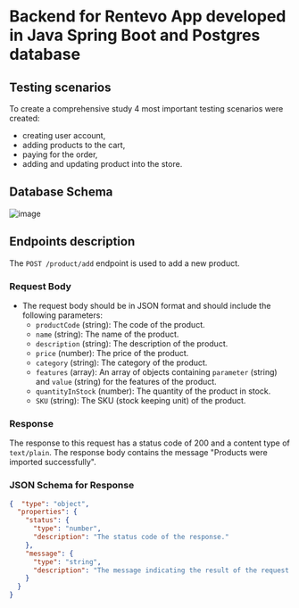 # Backend for Rentevo App developed in Java Spring Boot and Postgres database

## Testing scenarios
To create a comprehensive study 4 most important testing scenarios were created:
* creating user account,
* adding products to the cart,
* paying for the order,
* adding and updating product into the store.

## Database Schema
![image](https://github.com/Dannelysbeth/Rentevo-backend-postgres/assets/72508414/fc216d2b-4085-4922-8e4e-3e07daff944b)

## Endpoints description



The `POST /product/add` endpoint is used to add a new product.

### Request Body

- The request body should be in JSON format and should include the following parameters:
    - `productCode` (string): The code of the product.
    - `name` (string): The name of the product.
    - `description` (string): The description of the product.
    - `price` (number): The price of the product.
    - `category` (string): The category of the product.
    - `features` (array): An array of objects containing `parameter` (string) and `value` (string) for the features of the product.
    - `quantityInStock` (number): The quantity of the product in stock.
    - `SKU` (string): The SKU (stock keeping unit) of the product.

### Response

The response to this request has a status code of 200 and a content type of `text/plain`. The response body contains the message "Products were imported successfully".

### JSON Schema for Response

``` json
{  "type": "object",
  "properties": {
    "status": {
      "type": "number",
      "description": "The status code of the response."
    },
    "message": {
      "type": "string",
      "description": "The message indicating the result of the request."
    }
  }
}

 ```
